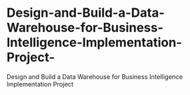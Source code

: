 # Design-and-Build-a-Data-Warehouse-for-Business-Intelligence-Implementation-Project-
Design and Build a Data Warehouse for Business Intelligence Implementation Project 

